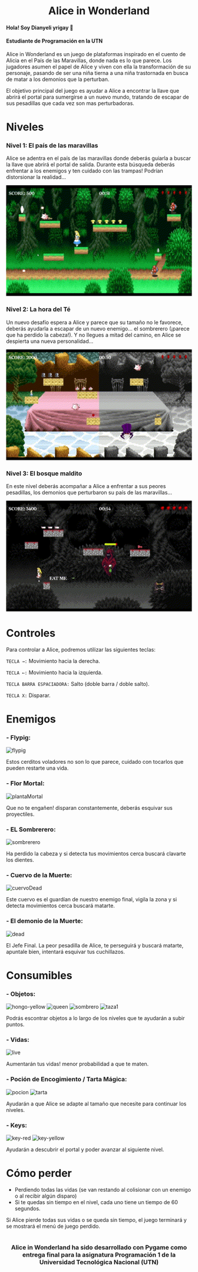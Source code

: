 <h1 align="center">Alice in Wonderland</h1>

<h4> Hola! Soy Dianyeli yrigay 👋</h4>
<h4> Estudiante de Programación en la UTN </h4>

<p>Alice in Wonderland es un juego de plataformas inspirado en el cuento de Alicia en el País de las Maravillas, donde nada es lo que parece. Los jugadores asumen el papel de Alice y viven con ella la transformación de su personaje, pasando de ser una niña tierna a una niña trastornada en busca de matar a los demonios que la perturban.

El objetivo principal del juego es ayudar a Alice a encontrar la llave que abrirá el portal para sumergirse a un nuevo mundo, tratando de escapar de sus pesadillas que cada vez son mas perturbadoras.</p>

# Niveles
### Nivel 1: El país de las maravillas
<p>Alice se adentra en el país de las maravillas donde deberás guiarla a buscar la llave que abrirá el portal de salida. Durante esta búsqueda deberás enfrentar a los enemigos y ten cuidado con las trampas! Podrían distorsionar la realidad...</p>
<p align="center">
 <img height=300px src="./images/readme/level_1.gif" alt="banner" />
</p>

### Nivel 2: La hora del Té
<p>Un nuevo desafío espera a Alice y parece que su tamaño no le favorece, deberás ayudarla a escapar de un nuevo enemigo... el sombrerero (¡parece que ha perdido la cabeza!). Y no llegues a mitad del camino, en Alice se despierta una nueva personalidad...</p>
<p align="center">
 <img height=300px src="./images/readme/level_2.gif" alt="banner" />
</p>

### Nivel 3: El bosque maldito
<p>En este nivel deberás acompañar a Alice a enfrentar a sus peores pesadillas, los demonios que perturbaron su país de las maravillas...</p>
<p align="center">
 <img height=300px src="./images/readme/level_3.gif" alt="banner" />
</p>

# Controles
Para controlar a Alice, podremos utilizar las siguientes teclas:

`TECLA →:` Movimiento hacia la derecha.

`TECLA ←:` Movimiento hacia la izquierda.

`TECLA BARRA ESPACIADORA:` Salto (doble barra / doble salto).

`TECLA X:` Disparar.

# Enemigos

### - Flypig:
![flypig](https://github.com/Dianyrigay/yrigayDianyeli-pygame-tp-final/assets/80293439/7607979c-ae59-406b-96fc-3d319bb5f890)

Estos cerditos voladores no son lo que parece, cuidado con tocarlos que pueden restarte una vida.

### - Flor Mortal:
![plantaMortal](https://github.com/Dianyrigay/yrigayDianyeli-pygame-tp-final/assets/80293439/e9c1fb3f-8b84-43b4-b94e-8b4f0e62f68c)

Que no te engañen! disparan constantemente, deberás esquivar sus proyectiles.

### - EL Sombrerero:
![sombrerero](https://github.com/Dianyrigay/yrigayDianyeli-pygame-tp-final/assets/80293439/ec9ebc10-d84c-4af1-930d-4698aaad74e1)

Ha perdido la cabeza y si detecta tus movimientos cerca buscará clavarte los dientes.

### - Cuervo de la Muerte:
![cuervoDead](https://github.com/Dianyrigay/yrigayDianyeli-pygame-tp-final/assets/80293439/97cf7a9b-38af-43ee-9f64-037b0f19bd4a)

Este cuervo es el guardían de nuestro enemigo final, vigila la zona y si detecta movimientos cerca buscará matarte.

### - El demonio de la Muerte:
![dead](https://github.com/Dianyrigay/yrigayDianyeli-pygame-tp-final/assets/80293439/23f30e53-ae41-4704-92f6-96df2def61cd)

El Jefe Final. La peor pesadilla de Alice, te perseguirá y buscará matarte, apuntale bien, intentará esquivar tus cuchillazos.

# Consumibles
### - Objetos:
![hongo-yellow](https://github.com/Dianyrigay/yrigayDianyeli-pygame-tp-final/assets/80293439/ecdae036-8949-499c-b29b-b047b88f01a2) ![queen](https://github.com/Dianyrigay/yrigayDianyeli-pygame-tp-final/assets/80293439/e2bf5ad9-3281-4fa6-a6c9-fd07df41c47a) ![sombrero](https://github.com/Dianyrigay/yrigayDianyeli-pygame-tp-final/assets/80293439/9110cb53-b4c8-4d12-8bea-1f260d6a5c5c) ![taza1](https://github.com/Dianyrigay/yrigayDianyeli-pygame-tp-final/assets/80293439/f917a687-4a64-468a-8d48-2704702cd25e)

Podrás escontrar objetos a lo largo de los niveles que te ayudarán a subir puntos.

### - Vidas:
![live](https://github.com/Dianyrigay/yrigayDianyeli-pygame-tp-final/assets/80293439/dd208bb3-bb04-49f2-b30f-2e2f4ed14cb3)

Aumentarán tus vidas! menor probabilidad a que te maten.

### - Poción de Encogimiento / Tarta Mágica:
![pocion](https://github.com/Dianyrigay/yrigayDianyeli-pygame-tp-final/assets/80293439/3468e4e2-7e76-4914-9271-8421247b2155) ![tarta](https://github.com/Dianyrigay/yrigayDianyeli-pygame-tp-final/assets/80293439/f06e7347-56de-41e7-839a-17d8fb26586e)

Ayudarán a que Alice se adapte al tamaño que necesite para continuar los niveles.

### - Keys:
![key-red](https://github.com/Dianyrigay/yrigayDianyeli-pygame-tp-final/assets/80293439/17e59fbd-cbec-4104-bda6-c41a8e14709d) ![key-yellow](https://github.com/Dianyrigay/yrigayDianyeli-pygame-tp-final/assets/80293439/960fe2f4-940a-47ae-a1e5-1626391a7089)



Ayudarán a descubrir el portal y poder avanzar al siguiente nivel.

# Cómo perder

- Perdiendo todas las vidas (se van restando al colisionar con un enemigo o al recibir algún disparo)
- Si te quedas sin tiempo en el nivel, cada uno tiene un tiempo de 60 segundos.

Si Alice pierde todas sus vidas o se queda sin tiempo, el juego terminará y se mostrará el menú de juego perdido.

#
<h3 align="center">Alice in Wonderland ha sido desarrollado con Pygame como entrega final para la asignatura Programación 1 de la Universidad Tecnológica Nacional (UTN)</h3>





